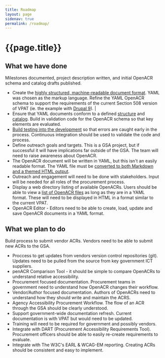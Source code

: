 ```yaml
---
title: Roadmap
layout: page
sidenav: true
permalink: /roadmap/
---
```


# **{{page.title}}**

## What we have done

Milestones documented, project description written, and initial OpenACR schema and catalog drafts published.

- Create the [highly structured, machine-readable document format](/catalog/2.4-edition-wcag-2.0-508-en.yaml). YAML was chosen as the markup language. Refine the YAML OpenACR schema to support the requirements of the current Section 508 version of VPAT (ie. the example with [Drupal 9](/openacr/drupal-9.yaml)). |
- Ensure that YAML documents conform to a defined [structure](/schema/OpenACR-0.1.0.json) and [catalog](/schema/openacr-catalog-0.1.0.json). Build in validation code for the OpenACR schema so that key elements are evaluated.
- [Build testing into the development](/tests) so that errors are caught early in the process. Continuous integration should be used to validate the code and process.
- Define outreach goals and targets. This is a GSA project, but if successful it will have implications far outside of the GSA. The team will need to raise awareness about OpenACR.
- The OpenACR document will be written in YAML, but this isn't an easily readable format. The YAML file must be [converted to both Markdown and a themed HTML output](/openacr).
- Outreach and engagement will need to be done with stakeholders. Input will be needed for all roles of the procurement process.
- Display a web directory listing of available OpenACRs. Users should be able to view a [list of OpenACR files](https://federalist-02947dd8-86df-467a-b2af-4c5b94c5b1f0.app.cloud.gov/site/gsa/openacr-website/openacr/) as long as they are in a YAML format. These will need to be displayed in HTML in a format similar to the current VPAT.
- OpenACR Editor - Editors need to be able to create, load, update and save OpenACR documents in a YAML format.

## What we plan to do

Build process to submit vendor ACRs. Vendors need to be able to submit new ACRs to the GSA.

- Proccess to get updates from vendors version control repositories (git). Updates need to be pulled from the source from key government ICT suppliers.
- penACR Comparison Tool - it should be simple to compare OpenACRs to understand relative accessibility.
- Procurement focused documentation. Procurement teams in government need to understand how OpenACR changes their workflow.
- Vendor/Author focused documentation. Authors of OpenACRs need to understand how they should write and maintain the ACRS.
- Agency Accessibility Procurement Workflow. The flow of an ACR through the GSA should be clearly understood.
- Support government-wide documentation refresh. Current documentation is with VPAT but would need to be updated.
- Training will need to be required for government and possibly vendors.
- Integrate with DART (Procurement Accessibility Requirements Tool). Procurement officers should be able to easily re-create requirements to evaluate.
- Integrate with The W3C's EARL & WCAG-EM reporting. Creating ACRs should be consistent and easy to implement.
